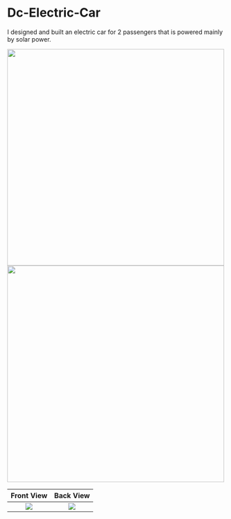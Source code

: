 # Dc-Electric-Car
I designed and built an electric car for 2 passengers that is powered mainly by solar power.

<img src="https://user-images.githubusercontent.com/42070316/151105597-5b32b3e6-4542-4a1f-9220-77e5b71d54d5.JPG" width="500">

<img src="https://user-images.githubusercontent.com/42070316/151106114-4ffe4721-8336-4ac4-b7e9-afb44baa3370.JPG" width="500">

Front View             |  Back View
:-------------------------:|:-------------------------:
![](https://user-images.githubusercontent.com/42070316/151105597-5b32b3e6-4542-4a1f-9220-77e5b71d54d5.JPG)  |  ![](https://user-images.githubusercontent.com/42070316/151106114-4ffe4721-8336-4ac4-b7e9-afb44baa3370.JPG)
